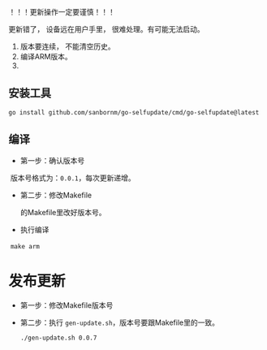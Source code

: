 ！！！更新操作一定要谨慎！！！

更新错了， 设备远在用户手里， 很难处理。有可能无法启动。

1. 版本要连续， 不能清空历史。
2. 编译ARM版本。
3. 

## 安装工具
```
go install github.com/sanbornm/go-selfupdate/cmd/go-selfupdate@latest
```

## 编译

- 第一步：确认版本号

​	版本号格式为：`0.0.1`，每次更新递增。



- 第二步：修改Makefile

  的Makefile里改好版本号。

  

- 执行编译

​	`make arm`



# 发布更新

- 第一步：修改Makefile版本号

- 第二步：执行 `gen-update.sh`，版本号要跟Makefile里的一致。

  ```
  ./gen-update.sh 0.0.7
  ```

  